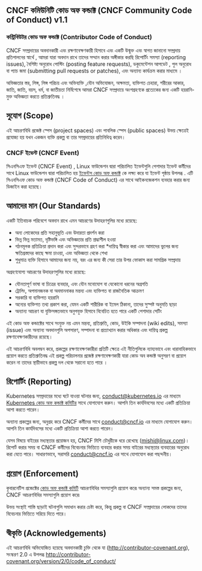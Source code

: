 ## CNCF কমিউনিটি কোড অফ কন্ডাক্ট (CNCF Community Code of Conduct) v1.1


### কন্ট্রিবিউটর কোড অফ কন্ডাক্ট (Contributor Code of Conduct)

CNCF সম্প্রদায়ের অবদানকারী এবং রক্ষণাবেক্ষণকারী হিসাবে এবং একটি উন্মুক্ত এবং স্বাগত জানানো সম্প্রদায় প্রতিপালনের স্বার্থে
, আমরা যারা অবদান রাখে তাদের সম্মান করার অঙ্গীকার করছি
রিপোর্টিং সমস্যা (reporting issues), বৈশিষ্ট্য অনুরোধ পোস্টিং (posting feature requests), ডকুমেন্টেশন আপডেট ,
পুল অনুরোধ বা প্যাচ জমা (submitting pull requests or patches), এবং অন্যান্য কার্যক্রম করার মাধ্যমে ।

অভিজ্ঞতার স্তর, লিঙ্গ, লিঙ্গ পরিচয় এবং অভিব্যক্তি ,যৌন অভিযোজন, অক্ষমতা, ব্যক্তিগত চেহারা, শরীরের আকার, জাতি, জাতি, বয়স, ধর্ম, বা জাতীয়তা নির্বিশেষে আমরা CNCF সম্প্রদায়ে অংশগ্রহণকে প্রত্যেকের জন্য একটি হয়রানি-মুক্ত অভিজ্ঞতা করতে প্রতিশ্রুতিবদ্ধ ।


## সুযোগ (Scope)

এই আচরণবিধি প্রজেক্ট স্পেস (project spaces) এবং পাবলিক স্পেস (public spaces) উভয় ক্ষেত্রেই প্রযোজ্য হয় যখন একজন ব্যক্তি প্রকল্প বা তার সম্প্রদায়ের প্রতিনিধিত্ব করেন।

### CNCF ইভেন্ট (CNCF Event)

সিএনসিএফ ইভেন্ট (CNCF Event) ,  Linux ফাউন্ডেশন দ্বারা পরিচালিত ইভেন্টগুলি পেশাদার ইভেন্ট কর্মীদের সাথে Linux ফাউন্ডেশন দ্বারা পরিচালিত হয় [ইভেন্টস কোড অফ কন্ডাক্ট](https://events.linuxfoundation.org/code-of-conduct/) কে  লক্ষ্য করে যা ইভেন্ট পৃষ্ঠায় উপলব্ধ . এটি সিএনসিএফ কোড অফ কন্ডাক্ট (CNCF Code of Conduct)  এর  সাথে আইকনজেকশন ব্যবহার করার জন্য ডিজাইন করা হয়েছে।


## আমাদের মান (Our Standards)

একটি ইতিবাচক পরিবেশে অবদান রাখে এমন আচরণের উদাহরণগুলির মধ্যে রয়েছে:

* অন্য লোকেদের প্রতি সহানুভূতি এবং উদারতা প্রদর্শন করা
* ভিন্ন ভিন্ন মতামত, দৃষ্টিভঙ্গি এবং অভিজ্ঞতার প্রতি শ্রদ্ধাশীল হওয়া
* গঠনমূলক প্রতিক্রিয়া প্রদান করা এবং সুন্দরভাবে গ্রহণ করা
*দায়িত্ব স্বীকার করা এবং আমাদের ভুলের জন্য ক্ষতিগ্রস্তদের কাছে ক্ষমা চাওয়া,
  এবং অভিজ্ঞতা থেকে শেখা
* শুধুমাত্র ব্যক্তি হিসাবে আমাদের জন্য নয়, বরং এর জন্য কী সেরা তার উপর ফোকাস করা
  সামগ্রিক সম্প্রদায়

অগ্রহণযোগ্য আচরণের উদাহরণগুলির মধ্যে রয়েছে:

* যৌনতাপূর্ণ ভাষা বা চিত্রের ব্যবহার, এবং যৌন মনোযোগ বা
  যেকোনো ধরনের অগ্রগতি
* ট্রোলিং, অপমানজনক বা অবমাননাকর মন্তব্য এবং ব্যক্তিগত বা রাজনৈতিক আক্রমণ
* সরকারি বা ব্যক্তিগত হয়রানি
* অন্যের ব্যক্তিগত তথ্য প্রকাশ করা, যেমন একটি শারীরিক বা ইমেল
  ঠিকানা, তাদের সুস্পষ্ট অনুমতি ছাড়া
* অন্যান্য আচরণ যা যুক্তিসঙ্গতভাবে অনুপযুক্ত হিসাবে বিবেচিত হতে পারে একটি পেশাদার সেটিং 



এই কোড অফ কন্ডাক্টের সাথে সংযুক্ত নয় এমন মন্তব্য, প্রতিশ্রুতি, কোড, উইকি সম্পাদনা (wiki edits), সমস্যা (issue) এবং অন্যান্য অবদানগুলি অপসারণ, সম্পাদনা বা প্রত্যাখ্যান করার অধিকার এবং দায়িত্ব প্রকল্প রক্ষণাবেক্ষণকারীদের  রয়েছে।

এই আচরণবিধি অবলম্বন করে, প্রকল্পের রক্ষণাবেক্ষণকারীরা প্রতিটি ক্ষেত্রে এই নীতিগুলিকে ন্যায্যভাবে এবং ধারাবাহিকভাবে প্রয়োগ করতে প্রতিশ্রুতিবদ্ধ  এই প্রকল্প পরিচালনার প্রজেক্ট রক্ষণাবেক্ষণকারী যারা কোড অব কন্ডাক্ট অনুসরণ বা প্রয়োগ করেন না
তাদের স্থায়ীভাবে প্রকল্প দল থেকে সরানো হতে পারে । 


## রিপোর্টিং (Reporting)

Kubernetes সম্প্রদায়ের মধ্যে ঘটে যাওয়া ঘটনার জন্য, <conduct@kubernetes.io> এর মাধ্যমে [Kubernetes কোড অফ কন্ডাক্ট কমিটির](https://git.k8s.io/community/committee-code-of-conduct) সাথে যোগাযোগ করুন। আপনি তিন কার্যদিবসের মধ্যে একটি প্রতিক্রিয়া আশা করতে পারেন।

অন্যান্য প্রকল্পের জন্য, অনুগ্রহ করে CNCF কর্মীদের সাথে <conduct@cncf.io> এর মাধ্যমে যোগাযোগ করুন। আপনি তিন কার্যদিবসের মধ্যে একটি প্রতিক্রিয়া আশা করতে পারেন।

যেসব বিষয়ে বাইরের মধ্যস্থতার প্রয়োজন হয়, CNCF মিশি চৌধুরীকে ধরে রেখেছে (mishi@linux.com)। রিপোর্ট করার সময় বা CNCF কর্মীদের বিবেচনার ভিত্তিতে ব্যবহার করার সময় বাইরের মধ্যস্থতার ব্যবহারের অনুরোধ করা যেতে পারে। সাধারণভাবে, সরাসরি <conduct@cncf.io> এর সাথে যোগাযোগ করা পছন্দনীয়।




## প্রয়োগ (Enforcement)

কুবারনেটিস প্রজেক্টের [কোড অফ কন্ডাক্ট কমিটি](https://github.com/kubernetes/community/tree/master/committee-code-of-conduct) আচরণবিধির সমস্যাগুলি প্রয়োগ করে৷ অন্যান্য সমস্ত প্রকল্পের জন্য, CNCF আচরণবিধির সমস্যাগুলি প্রয়োগ করে৷

উভয় সংস্থাই শাস্তি ছাড়াই ঘটনাগুলি সমাধান করার চেষ্টা করে, কিন্তু প্রকল্প বা CNCF সম্প্রদায়ের লোকদের তাদের বিবেচনার ভিত্তিতে সরিয়ে দিতে পারে।

## স্বীকৃতি (Acknowledgements)

এই আচরণবিধি  অভিযোজিত হয়েছে অবদানকারী চুক্তি থেকে যা
(http://contributor-covenant.org), সংস্করণ 2.0 এ উপলব্ধ
http://contributor-covenant.org/version/2/0/code_of_conduct/
